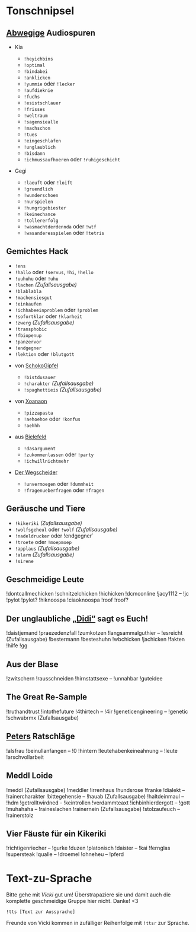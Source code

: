 # Tonschnipsel
## [Abwegige](https://store.steampowered.com/app/1036850/Auf_Abwegen/) Audiospuren
+ Kia
  - `!heyichbins`
  - `!optimal`
  - `!bindabei`
  - `!anklicken`
  - `!yummie` oder `!lecker`
  - `!aufdieknie`
  - `!fuchs`
  - `!esistschlauer`
  - `!frisses`
  - `!weltraum`
  - `!sagensiealle`
  - `!machschon`
  - `!tues`
  - `!eingeschlafen`
  - `!unglaublich`
  - `!bisdann`
  - `!ichmussaufhoeren` oder `!ruhigeschicht`

+ Gegi
  - `!laeuft` oder `!loift`
  - `!gruendlich`
  - `!wunderschoen`
  - `!nurspielen`
  - `!hungrigebiester`
  - `!keinechance`
  - `!tollererfolg`
  - `!wasmachtderdennda` oder `!wtf`
  - `!wasanderesspielen` oder `!tetris`
  
## Gemichtes Hack
- `!ens`
- `!hallo` oder `!servus`, `!hi`, `!hello`
- `!uuhuhu` oder `!uhu`
- `!lachen` _(Zufallsausgabe)_
- `!blablabla`
- `!machensiesgut`
- `!einkaufen`
- `!ichhabeeinproblem` oder `!problem`
- `!sofortklar` oder `!klarheit`
- `!zwerg` _(Zufallsausgabe)_
- `!transphobic`
- `!fbiopenup`
- `!panzervor`
- `!endgegner`
- `!lektion` oder `!blutgott`

+ von [SchokoGipfel](https://www.twitch.tv/schokogipfel)
  - `!bistdusauer`
  - `!charakter` _(Zufallsausgabe)_
  - `!spaghettieis` _(Zufallsausgabe)_

+ von [Xoanaon](https://www.twitch.tv/xoanon)
  - `!pizzapasta`
  - `!aehoehoe` oder `!konfus`
  - `!aehhh`

+ aus [Bielefeld](https://www.twitch.tv/mdbsmash)
  - `!dasargument`
  - `!zukommenlassen` oder `!party`
  - `!ichwillnichtmehr`

+ [Der Wegscheider](https://www.servustv.com/aktuelles/b/der-wegscheider/aa-1q66uk71n1w11/)
  - `!unvermoegen` oder `!dummheit`
  - `!fragenueberfragen` oder `!fragen`

## Geräusche und Tiere
- `!kikeriki` _(Zufallsausgabe)_
- `!wolfsgeheul` oder `!wolf` _(Zufallsausgabe)_
- `!nadeldrucker` oder !endgegner`
- `!troete` oder `!moepmoep`
- `!applaus` _(Zufallsausgabe)_
- `!alarm` _(Zufallsausgabe)_
- `!sirene`

## Geschmeidige Leute
!dontcallmechicken
!schnitzelchicken
!hichicken
!dcmconline
!jacy1112 – !jc
!pylot
!pylot?
!hiknoospa
!ciaoknoospa
!roof
!roof?

## Der unglaubliche [„Didi“](https://www.twitch.tv/1ncredible03) sagt es Euch!
!daistjemand
!praezedenzfall
!zumkotzen
!langsammalguthier – !esreicht (Zufallsausgabe)
!bestermann
!besteshuhn
!wbchicken
!jachicken
!fakten
!hilfe
!gg

## Aus der Blase
!zwitschern
!rausschneiden
!hirnstattsexe – !unnahbar
!guteidee

## The Great Re-Sample
!truthandtrust
!intothefuture
!4thirtech – !4ir
!geneticengineering – !genetic
!schwabrmx (Zufallsausgabe)

## [Peters](https://www.youtube.com/c/PersonalPowerCoach) Ratschläge
!alsfrau
!beinullanfangen – !0
!hintern
!leutehabenkeineahnung – !leute
!arschvollarbeit

## Meddl Loide
!meddl (Zufallsausgabe)
!meddler
!irrenhaus
!hundsrose
!franke
!dialekt – !rainercharakter
!bittegehensie – !hauab (Zufallsausgabe)
!haltdeinmaul – !hdm
!getrolltwirdned - !keintrollen
!verdammteaxt
!ichbinhierdergott – !gott
!muhahaha – !raineslachen
!rainernein (Zufallsausgabe)
!stolzaufeuch – !rainerstolz

## Vier Fäuste für ein Kikeriki
!richtigenriecher – !gurke
!duzen
!platonisch
!daister – !kai
!fernglas
!supersteak
!qualle – !droemel
!ohneheu – !pferd

# Text-zu-Sprache
Bitte gehe mit *Vicki* gut um! Überstrapaziere sie und damit auch die komplette geschmeidige Gruppe hier nicht. Danke! <3

```!tts [Text zur Aussprache]```

Freunde von Vicki kommen in zufälliger Reihenfolge mit `!ttsr` zur Sprache.
